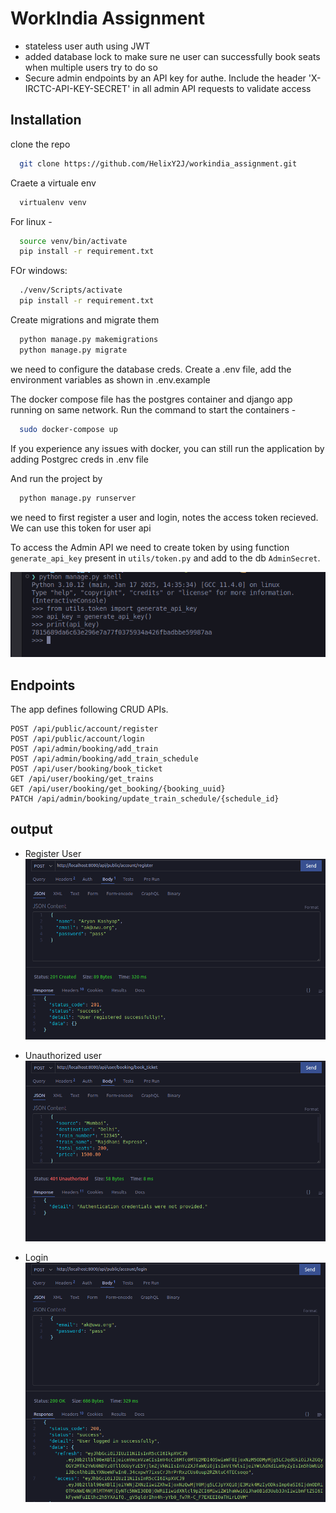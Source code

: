 # WorkIndia Assignment

- stateless user auth using JWT
- added database lock to make sure ne user can successfully book seats when multiple users try to do so
- Secure admin endpoints by an API key for authe. Include the header 'X-IRCTC-API-KEY-SECRET' in all admin API requests to validate access




## Installation

clone the repo

```bash
  git clone https://github.com/HelixY2J/workindia_assignment.git
```
Craete a virtuale env

```bash
  virtualenv venv
```

For linux - 

```bash
  source venv/bin/activate
  pip install -r requirement.txt

```


FOr windows:

```bash
  ./venv/Scripts/activate
  pip install -r requirement.txt

```

Create migrations and migrate them

```bash
  python manage.py makemigrations
  python manage.py migrate
```

we need to configure the database creds. Create a .env file, add the environment variables as shown in .env.example

The docker compose file has the postgres container and django app running on same network. Run the command to start the containers - 

```bash
  sudo docker-compose up 
```

If you experience any issues with docker, you can still run the application by 
adding Postgrec creds in .env file

And run the project by

```bash
  python manage.py runserver
```

we need to first register a user and login, notes the access token recieved.
We can use this token for user api

To access the Admin API we need to create token by using function `generate_api_key` present in `utils/token.py` and add to the db `AdminSecret`.

![geting_api](./res/api_key.png)


##  Endpoints


The app defines following CRUD APIs.

    POST /api/public/account/register
    POST /api/public/account/login
    POST /api/admin/booking/add_train
    POST /api/admin/booking/add_train_schedule
    POST /api/user/booking/book_ticket
    GET /api/user/booking/get_trains
    GET /api/user/booking/get_booking/{booking_uuid}
    PATCH /api/admin/booking/update_train_schedule/{schedule_id}


## output

- Register User
![register](./res/register_succ.png)

- Unauthorized user
![unauth](./res/book_without_creds.png)


- Login
![login](./res/login_access.png)
